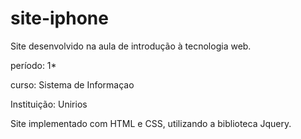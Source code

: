 # site-iphone
Site desenvolvido na aula de introdução à tecnologia web.

período: 1*

curso: Sistema de Informaçao

Instituição: Unirios

Site implementado com HTML e CSS, utilizando a biblioteca Jquery.
